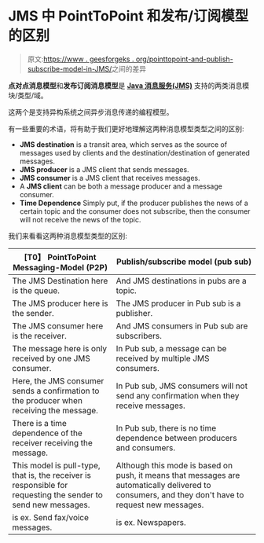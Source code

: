 # JMS 中 PointToPoint 和发布/订阅模型的区别

> 原文:[https://www . geesforgeks . org/pointtopoint-and-publish-subscribe-model-in-JMS/](https://www.geeksforgeeks.org/differences-between-pointtopoint-and-publish-subscribe-model-in-jms/)之间的差异

**点对点消息模型**和**发布订阅消息模型**是 **[Java 消息服务(JMS)](https://www.geeksforgeeks.org/introduction-to-spring-framework/)** 支持的两类消息模块/类型/域。

这两个是支持异构系统之间异步消息传递的编程模型。

有一些重要的术语，将有助于我们更好地理解这两种消息模型类型之间的区别:

*   **JMS destination** is a transit area, which serves as the source of messages used by clients and the destination/destination of generated messages.
*   **JMS producer** is a JMS client that sends messages.
*   **JMS consumer** is a JMS client that receives messages.
*   A **JMS client** can be both a message producer and a message consumer.
*   **Time Dependence** Simply put, if the producer publishes the news of a certain topic and the consumer does not subscribe, then the consumer will not receive the news of the topic.

我们来看看这两种消息模型类型的区别:

| [T0】 PointToPoint Messaging-Model (P2P) | **Publish/subscribe model (pub sub)** |
| --- | --- |
| The JMS Destination here is the queue. | And JMS destinations in pubs are a topic. |
| The JMS producer here is the sender. | The JMS producer in Pub sub is a publisher. |
| The JMS consumer here is the receiver. | And JMS consumers in Pub sub are subscribers. |
| The message here is only received by one JMS consumer. | In Pub sub, a message can be received by multiple JMS consumers. |
| Here, the JMS consumer sends a confirmation to the producer when receiving the message. | In Pub sub, JMS consumers will not send any confirmation when they receive messages. |
| There is a time dependence of the receiver receiving the message. | In Pub sub, there is no time dependence between producers and consumers. |
| This model is pull-type, that is, the receiver is responsible for requesting the sender to send new messages. | Although this mode is based on push, it means that messages are automatically delivered to consumers, and they don't have to request new messages. |
| is ex. Send fax/voice messages. | is ex. Newspapers. |